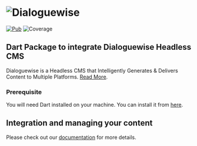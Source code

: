 # ![Dialoguewise](https://dialoguewise.com/images/logo-dark.svg)

[![Pub](https://img.shields.io/pub/v/dialogue_wise.svg?style=flat)](https://pub.dartlang.org/packages/dialogue_wise)
![Coverage](https://raw.githubusercontent.com/dialoguewise/dart-package/master/coverage_badge.svg?sanitize=true)

## Dart Package to integrate Dialoguewise Headless CMS

Dialoguewise is a Headless CMS that Intelligently Generates &
Delivers Content to Multiple Platforms.
[Read More](https://dialoguewise.com/).

### Prerequisite

You will need Dart installed on your machine.
You can install it from [here](https://dart.dev/get-dart).

## Integration and managing your content

Please check out our [documentation](https://docs.dialoguewise.com/manage-content/sdk/flutter-dart/) for more details.
